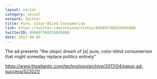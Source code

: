 ```yaml
---
layout: social
category: social
network: Twitter
title: Pure, Color-Blind Consumerism
link: https://twitter.com/steinea/status/849697369255845888
twitterID: 849697369255845888
date: 2017-04-05
---
```


The ad presents "the utopic dream of [a] pure, color-blind consumerism that might someday replace politics entirely"

<https://www.theatlantic.com/technology/archive/2017/04/pepsi-ad-success/522021/>
